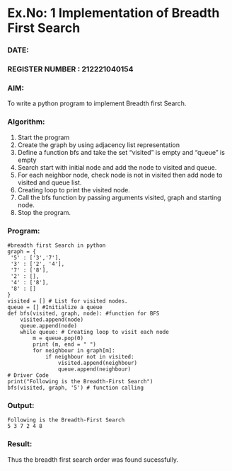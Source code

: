 # Ex.No: 1  Implementation of Breadth First Search 
### DATE:                                                                            
### REGISTER NUMBER : 212221040154
### AIM: 
To write a python program to implement Breadth first Search. 
### Algorithm:
1. Start the program
2. Create the graph by using adjacency list representation
3. Define a function bfs and take the set “visited” is empty and “queue” is empty
4. Search start with initial node and add the node to visited and queue.
5. For each neighbor node, check node is not in visited then add node to visited and queue list.
6.  Creating loop to print the visited node.
7.   Call the bfs function by passing arguments visited, graph and starting node.
8.   Stop the program.
### Program:
```
#breadth first Search in python 
graph = { 
 '5' : ['3','7'], 
 '3' : ['2', '4'], 
 '7' : ['8'], 
 '2' : [], 
 '4' : ['8'], 
 '8' : [] 
} 
visited = [] # List for visited nodes. 
queue = [] #Initialize a queue 
def bfs(visited, graph, node): #function for BFS 
    visited.append(node) 
    queue.append(node) 
    while queue: # Creating loop to visit each node 
        m = queue.pop(0) 
        print (m, end = " ") 
        for neighbour in graph[m]: 
            if neighbour not in visited: 
                visited.append(neighbour) 
                queue.append(neighbour) 
# Driver Code 
print("Following is the Breadth-First Search") 
bfs(visited, graph, '5') # function calling 

```
### Output:
```
Following is the Breadth-First Search
5 3 7 2 4 8 
```
### Result:
Thus the breadth first search order was found sucessfully.
